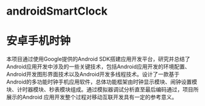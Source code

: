 # androidSmartClock
安卓手机时钟
===========
本项目通过使用Google提供的Android SDK搭建应用开发平台，研究并总结了Android应用开发中涉及的一些关键技术，包括Android应用开发的环境配置、Android开发图形界面技术以及Android开发多线程技术。设计了一款基于Android的多功能时钟手机应用软件，总体功能框架由时钟显示模块、闹钟设置模块、计时器模块、秒表模块组成。通过模拟器调试分析直至最后编码通过，项目所展示的Android 应用开发整个过程对移动互联开发具有一定的参考意义。
